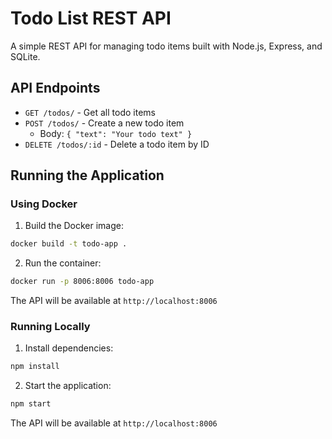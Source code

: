 # Todo List REST API

A simple REST API for managing todo items built with Node.js, Express, and SQLite.

## API Endpoints

- `GET /todos/` - Get all todo items
- `POST /todos/` - Create a new todo item
  - Body: `{ "text": "Your todo text" }`
- `DELETE /todos/:id` - Delete a todo item by ID

## Running the Application

### Using Docker

1. Build the Docker image:
```bash
docker build -t todo-app .
```

2. Run the container:
```bash
docker run -p 8006:8006 todo-app
```

The API will be available at `http://localhost:8006`

### Running Locally

1. Install dependencies:
```bash
npm install
```

2. Start the application:
```bash
npm start
```

The API will be available at `http://localhost:8006` 